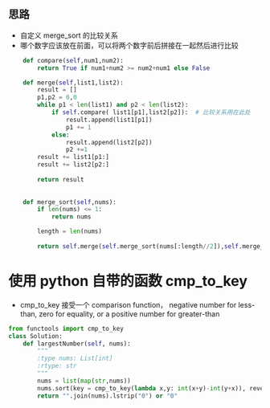 ## 思路

- 自定义 merge_sort 的比较关系
- 哪个数字应该放在前面，可以将两个数字前后拼接在一起然后进行比较

```Python
    def compare(self,num1,num2):
        return True if num1+num2 >= num2+num1 else False

    def merge(self,list1,list2):
        result = []
        p1,p2 = 0,0
        while p1 < len(list1) and p2 < len(list2):
            if self.compare( list1[p1],list2[p2]):  # 比较关系用在此处
                result.append(list1[p1])
                p1 += 1
            else:
                result.append(list2[p2])
                p2 +=1
        result += list1[p1:]
        result += list2[p2:]
        
        return result
                
    
    def merge_sort(self,nums):
        if len(nums) <= 1:
            return nums

        length = len(nums)
        
        return self.merge(self.merge_sort(nums[:length//2]),self.merge_sort(nums[length//2:]))
```

# 使用 python 自带的函数 cmp_to_key
- cmp_to_key 接受一个 comparison function， negative number for less-than, zero for equality, or a positive number for greater-than

```Python
from functools import cmp_to_key
class Solution:
    def largestNumber(self, nums):
        """
        :type nums: List[int]
        :rtype: str
        """
        nums = list(map(str,nums))
        nums.sort(key = cmp_to_key(lambda x,y: int(x+y)-int(y+x)), reverse = True)
        return "".join(nums).lstrip("0") or "0"
```